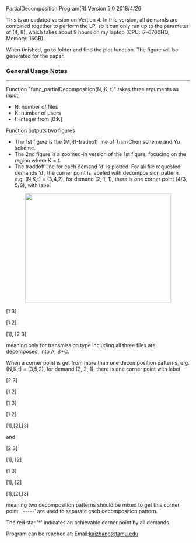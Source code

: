 PartialDecomposition Program(R) Version 5.0 2018/4/26

This is an updated version on Vertion 4. In this version, all demands are combined together to perform the LP, so it can only run up to the parameter of (4, 8), which takes about 9 hours on my laptop (CPU: i7-6700HQ, Memory: 16GB). 

When finished, go to folder and find the plot function. The figure will be generated for the paper.

### General Usage Notes
---------------------

Function "func_partialDecomposition(N, K, t)" takes three arguments as input,

* N: number of files
* K: number of users
* t: integer from [0:K]

Function outputs two figures

* The 1st figure is the (M,R)-tradeoff line of Tian-Chen scheme and Yu scheme.
* The 2nd figure is a zoomed-in version of the 1st figure, focucing on the region where K = t.
* The traddoff line for each demand 'd' is plotted. For all file requested demands 'd', the corner point is labeled with decomposision pattern. e.g. (N,K,t) = (3,4,2), for demand (2, 1, 1), there is one corner point (4/3, 5/6), with label

<center><img src='https://github.com/kzhang14/A-New-Coding-Scheme-Uncoded-Caching-to-Coded-Caching-/blob/master/resources/plot34-page-001.jpg'  width="400" height="300"></center>

[1 3]

[1 2]

[1], [2 3]

meaning only for transmission type including all three files are decomposed, into A, B+C.

When a corner point is get from more than one decomposition patterns, e.g. (N,K,t) = (3,5,2), for demand (2, 2, 1), there is one corner point with label

[2 3]

[1 2]

[1 3]

[1 2]

[1],[2],[3]

and 

[2 3]

[1], [2]

[1 3]

[1], [2]

[1],[2],[3]  


meaning two decomposition patterns should be mixed to get this corner point. '-----' are used to separate each decomposition pattern.

The red star '*' indicates an achievable corner point by all demands.

Program can be reached at:
Email:kaizhang@tamu.edu
